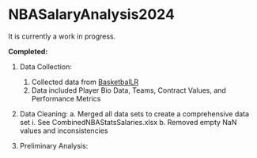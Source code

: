 # NBASalaryAnalysis2024

It is currently a work in progress.

**Completed:**

1. Data Collection:
    1. Collected data from [BasketbalLR  ](https://www.basketball-reference.com/)
    2. Data included Player Bio Data, Teams, Contract Values, and Performance Metrics
    
  4. Data Cleaning:
    a. Merged all data sets to create a comprehensive data set
      i. See CombinedNBAStatsSalaries.xlsx
    b. Removed empty NaN values and inconsistencies
  5. Preliminary Analysis:
